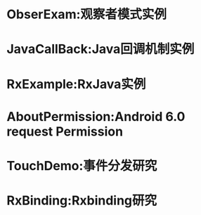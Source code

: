 # ObserExam:观察者模式实例
# JavaCallBack:Java回调机制实例
# RxExample:RxJava实例
# AboutPermission:Android 6.0 request Permission
# TouchDemo:事件分发研究
# RxBinding:Rxbinding研究
